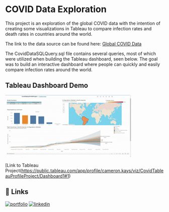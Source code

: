# COVID Data Exploration

This project is an exploration of the global COVID data with the 
intention of creating some visualizations in Tableau to compare infection rates and
death rates in countries around the world.

The link to the data source can be found here:
 [Global COVID Data](https://github.com/owid/covid-19-data/tree/master/public/data)

The CovidDataSQLQuery.sql file contains several queries, most of which were utilized
when building the Tableau dashboard, seen below. The goal was to 
build an interactive dashboard where people can quickly and easily compare infection rates
around the world.

## Tableau Dashboard Demo 

![](https://github.com/CameronKays/CovidDataExploration/blob/main/CovidTableauDemo.gif)

[Link to Tableau Project(https://public.tableau.com/app/profile/cameron.kays/viz/CovidTableauProfileProject/Dashboard1#1)

## 🔗 Links
[![portfolio](https://img.shields.io/badge/my_portfolio-000?style=for-the-badge&logo=ko-fi&logoColor=white)](url)
[![linkedin](https://img.shields.io/badge/linkedin-0A66C2?style=for-the-badge&logo=linkedin&logoColor=white)](url-tbd)

